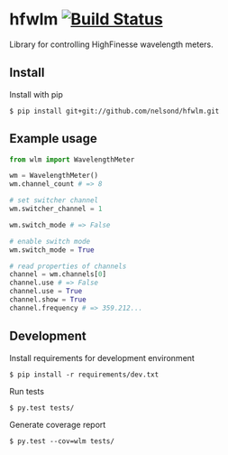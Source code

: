 # hfwlm [![Build Status](https://travis-ci.org/nelsond/hfwlm.svg?branch=master)](https://travis-ci.org/nelsond/hfwlm)

Library for controlling HighFinesse wavelength meters.

## Install

Install with pip

```shell
$ pip install git+git://github.com/nelsond/hfwlm.git
```

## Example usage

```python
from wlm import WavelengthMeter

wm = WavelengthMeter()
wm.channel_count # => 8

# set switcher channel
wm.switcher_channel = 1

wm.switch_mode # => False

# enable switch mode
wm.switch_mode = True

# read properties of channels
channel = wm.channels[0]
channel.use # => False
channel.use = True
channel.show = True
channel.frequency # => 359.212...
```

## Development

Install requirements for development environment

```shell
$ pip install -r requirements/dev.txt
```

Run tests

```shell
$ py.test tests/
```

Generate coverage report

```shell
$ py.test --cov=wlm tests/
```
